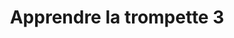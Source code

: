 ---
title: Apprendre la trompette 3
instrument: trompette
prof: Augustin Guefif
niveau: debutant
youtube: https://youtu.be/bMV_zP6KmGg?si=qJG8UGDpbQ8VkKA7
active: true
---